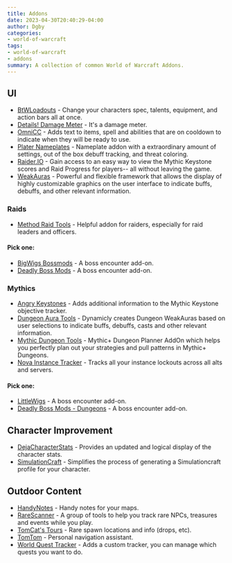 ```yaml
---
title: Addons
date: 2023-04-30T20:40:29-04:00
author: Dgby
categories:
- world-of-warcraft
tags:
- world-of-warcraft
- addons
summary: A collection of common World of Warcraft Addons.
---
```


## UI

* [BtWLoadouts](https://www.curseforge.com/wow/addons/btwloadouts) - Change your characters spec, talents, equipment, and action bars all at once.
* [Details! Damage Meter](https://www.curseforge.com/wow/addons/details) - It's a damage meter.
* [OmniCC](https://www.curseforge.com/wow/addons/omni-cc) - Adds text to items, spell and abilities that are on cooldown to indicate when they will be ready to use.
* [Plater Nameplates](https://www.curseforge.com/wow/addons/plater-nameplates) - Nameplate addon with a extraordinary amount of settings, out of the box debuff tracking, and threat coloring.
* [Raider.IO](https://www.curseforge.com/wow/addons/raiderio) - Gain access to an easy way to view the Mythic Keystone scores and Raid Progress for players-- all without leaving the game.
* [WeakAuras](https://www.curseforge.com/wow/addons/weakauras-2) - Powerful and flexible framework that allows the display of highly customizable graphics on the user interface to indicate buffs, debuffs, and other relevant information.

### Raids

* [Method Raid Tools](https://www.curseforge.com/wow/addons/method-raid-tools) - Helpful addon for raiders, especially for raid leaders and officers.

#### Pick one:

* [BigWigs Bossmods](https://www.curseforge.com/wow/addons/big-wigs) - A boss encounter add-on.
* [Deadly Boss Mods](https://www.curseforge.com/wow/addons/deadly-boss-mods) - A boss encounter add-on.

### Mythics

* [Angry Keystones](https://www.curseforge.com/wow/addons/angry-keystones) - Adds additional information to the Mythic Keystone objective tracker.
* [Dungeon Aura Tools](https://www.curseforge.com/wow/addons/dungeon-aura-tools) - Dynamicly creates Dungeon WeakAuras based on user selections to indicate buffs, debuffs, casts and other relevant information.
* [Mythic Dungeon Tools](https://www.curseforge.com/wow/addons/mythic-dungeon-tools) - Mythic+ Dungeon Planner AddOn which helps you perfectly plan out your strategies and pull patterns in Mythic+ Dungeons.
* [Nova Instance Tracker](https://www.curseforge.com/wow/addons/nova-instance-tracker) - Tracks all your instance lockouts across all alts and servers.

#### Pick one:

* [LittleWigs](https://www.curseforge.com/wow/addons/little-wigs) - A boss encounter add-on.
* [Deadly Boss Mods - Dungeons](https://www.curseforge.com/wow/addons/deadly-boss-mods-dbm-dungeons) - A boss encounter add-on.

## Character Improvement

* [DejaCharacterStats](https://www.curseforge.com/wow/addons/dejacharacterstats) - Provides an updated and logical display of the character stats.
* [SimulationCraft](https://www.curseforge.com/wow/addons/simulationcraft) - Simplifies the process of generating a Simulationcraft profile for your character.

## Outdoor Content

* [HandyNotes](https://www.curseforge.com/wow/addons/handynotes) - Handy notes for your maps.
* [RareScanner](https://www.curseforge.com/wow/addons/rarescanner) - A group of tools to help you track rare NPCs, treasures and events while you play.
* [TomCat's Tours](https://www.curseforge.com/wow/addons/tomcats) - Rare spawn locations and info (drops, etc).
* [TomTom](https://www.curseforge.com/wow/addons/tomtom) - Personal navigation assistant.
* [World Quest Tracker](https://www.curseforge.com/wow/addons/world-quest-tracker) - Adds a custom tracker, you can manage which quests you want to do.
